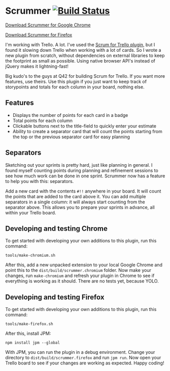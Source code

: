 # Scrummer [![Build Status](https://travis-ci.org/rickpastoor/scrummer.svg?branch=master)](https://travis-ci.org/rickpastoor/scrummer)

[Download Scrummer for Google Chrome](https://chrome.google.com/webstore/detail/scrummer/pmoipljemkkfadmmoenedgfepbefafnp)

[Download Scrummer for Firefox](https://addons.mozilla.org/en-US/firefox/addon/scrummer-1/)

I'm working with Trello. A lot. I've used the [Scrum for Trello plugin](https://github.com/Q42/TrelloScrum), but I found
it slowing down Trello when working with a lot of cards. So I wrote a new plugin
from scratch, without dependencies on external libraries to keep the footprint as
small as possible. Using native browser API's instead of jQuery makes it lightning-fast!

Big kudo's to the guys at Q42 for building Scrum for Trello. If you want more features,
use theirs. Use this plugin if you just want to keep track of storypoints and totals
for each column in your board, nothing else.

## Features

* Displays the number of points for each card in a badge
* Total points for each column
* Clickable buttons next to the title-field to quickly enter your estimate
* Ability to create a separator card that will count the points starting from the top or the previous separator card for easy planning

## Separators

Sketching out your sprints is pretty hard, just like planning in general. I found myself counting points during planning and refinement sessions to see how much work can be done in one sprint. Scrummer now has a feature to help you with this: separators.

Add a new card with the contents `#!!` anywhere in your board. It will count the points that are added to the card above it. You can add multiple separators in a single column: it will always start counting from the separator above. This allows you to prepare your sprints in advance, all within your Trello board.

## Developing and testing Chrome

To get started with developing your own additions to this plugin, run this command:

```
tools/make-chromium.sh
```

After this, add a new unpacked extension to your local Google Chrome and point this to the `dist/build/scrummer.chromium` folder. Now make your changes, run `make-chromium` and refresh your plugin
in Chrome to see if everything is working as it should. There are no tests yet, because YOLO.

## Developing and testing Firefox

To get started with developing your own additions to this plugin, run this command:

```
tools/make-firefox.sh
```

After this, install JPM:

```
npm install jpm --global
```

With JPM, you can run the plugin in a debug environment. Change your directory to `dist/build/scrummer.firefox` and run `jpm run`. Now open your Trello board to see if your changes are working as expected. Happy coding!
